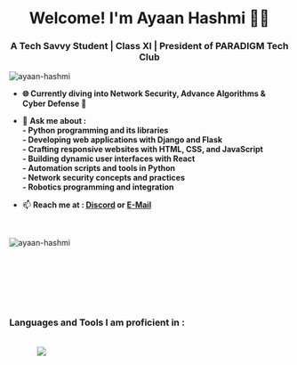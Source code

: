 <h1 align="center"><b>Welcome! I'm Ayaan Hashmi 👋🏻</b></h1>
<h3 align="center">A Tech Savvy Student | Class XI | President of PARADIGM Tech Club</h3>

<p align="left"> <img src="https://komarev.com/ghpvc/?username=ayaan-hashmi&label=Profile%20views&color=0e75b6&style=flat" alt="ayaan-hashmi" /> </p>

- **🌐 Currently diving into Network Security, Advance Algorithms & Cyber Defense 🔐**

- 💬 **Ask me about :**<br>
  **- Python programming and its libraries**<br>
  **- Developing web applications with Django and Flask**<br>
  **- Crafting responsive websites with HTML, CSS, and JavaScript**<br>
  **- Building dynamic user interfaces with React**<br>
  **- Automation scripts and tools in Python**<br>
  **- Network security concepts and practices**<br>
  **- Robotics programming and integration**<br>

- 📫 **Reach me at : [**Discord**](https://discord.com/users/951491358500216842) or [**E-Mail**](mailto:apex.hashmi@gmail.com)**

<br>

<p><img align="left" src="https://github-readme-stats.vercel.app/api/top-langs?username=ayaan-hashmi&show_icons=true&locale=en&layout=compact&theme=dark" alt="ayaan-hashmi" /></p>

<br><br><br><br><br><br><br>

<h3 align="left"><b>Languages and Tools I am proficient in :</b></h3>

<br>

<div style="margin-left: 50px;">
<a>
  <img src="https://skillicons.dev/icons?i=py,js,ts,c,cs,cpp,php,dart,go,rust,java,kotlin,swift,html,css,jquery,react,nextjs,nodejs,npm,angular,bootstrap,tailwind,django,flask,electron,tensorflow,pytorch,unity,mongodb,mysql,aws,gcp,vercel,netlify,cloudflare,docker,kubernetes,github,git,githubactions,gitlab,figma,bash,powershell,arduino,raspberrypi,fediverse,discord,linkedin,gmail,stackoverflow,pycharm,phpstorm,webstorm,clion,visualstudio,vscode,vscodium,androidstudio,anaconda,atom,codepen,sublime,windows,apple,linux,kali,ubuntu,debian&perline=10&theme=dark" />
</a>

<br><br>

<!--![snake gif](https://github.com/Ayaan-Hashmi/Ayaan-Hashmi/blob/output/github-snake-dark.svg)-->
